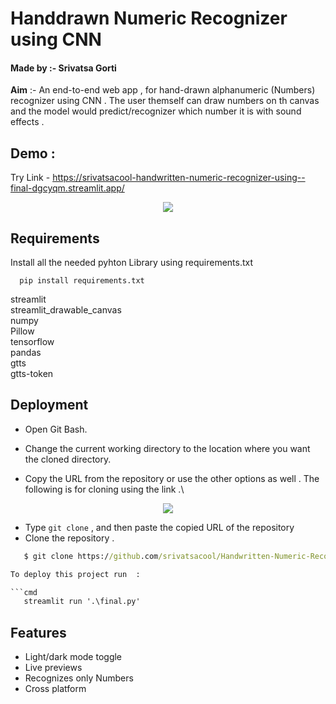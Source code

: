 
# **Handdrawn Numeric Recognizer using CNN**
#### Made by :- Srivatsa Gorti

**Aim** :- An end-to-end web app , for hand-drawn alphanumeric (Numbers) recognizer using CNN . The user themself can draw numbers on th canvas and the model would predict/recognizer which number it is with sound effects .


## Demo :
Try Link - https://srivatsacool-handwritten-numeric-recognizer-using--final-dgcyqm.streamlit.app/

<p align="center">
  <img src="https://user-images.githubusercontent.com/76219802/212967124-f6e2954a-d3dc-4218-bc19-64e925d85630.png" />
</p>


## Requirements

Install all the needed pyhton Library using requirements.txt 

```
  pip install requirements.txt
```
streamlit\
streamlit_drawable_canvas\
numpy\
Pillow\
tensorflow\
pandas\
gtts\
gtts-token

    
## Deployment



- Open Git Bash.

- Change the current working directory to the location where you want the cloned directory.
- Copy the URL from the repository or use the other options as well . The following is for cloning using the link .\


<p align="center">
  <img src="https://user-images.githubusercontent.com/76219802/212929653-afa0c5e4-cff3-4d3c-9b04-2447d0113473.png" />
</p>


- Type `git clone` , and then paste the copied URL of the repository
- Clone the repository .  

```cmd
   $ git clone https://github.com/srivatsacool/Handwritten-Numeric-Recognizer-using-CNN

To deploy this project run  :

```cmd
   streamlit run '.\final.py'
```


## Features

- Light/dark mode toggle
- Live previews
- Recognizes only Numbers
- Cross platform

